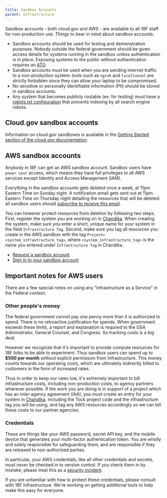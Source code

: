 ```yaml
---
title: Sandbox Accounts
parent: Infrastructure
---
```


Sandbox accounts - both cloud.gov and AWS - are available to all 18F staff for non-production use. Things to bear in mind about sandbox accounts:

- Sandbox accounts should be used for testing and demonstration
  purposes. Nobody outside the federal government should be given
  access details for systems running in the sandbox unless
  authentication is in place. Exposing systems to the public without
  authentication requires an [ATO](../../ato/).
- Sandbox accounts _must_ be used when you are sending internet traffic to a non-production system: tools such as `ngrok` and `localtunnel` are strictly forbidden since they can allow your laptop to be compromised.
- No sensitive or personally identifiable information (PII) should be stored in sandbox accounts.
- Any system that becomes publicly routable (ex: for testing) must have a [robots.txt configuration](http://www.robotstxt.org/faq/prevent.html) that prevents indexing by all search engine robots.

## Cloud.gov sandbox accounts ##

Information on cloud.gov sandboxes is available in the
[Getting Started section of the cloud.gov documentation](https://docs.cloud.gov/getting-started/accounts/).

## AWS sandbox accounts

Anybody in 18F can get an AWS sandbox account. Sandbox users have
`power user` access, which means they have full privileges to all AWS services
except Identity and Access Management (IAM).

Everything in the sandbox accounts gets deleted once a week, at 11pm
Eastern Time on Sunday night. A notification email gets sent out at
11pm Eastern Time on Thursday night detailing the resources that will
be deleted: all sandbox users should [subscribe to receive this email](https://groups.google.com/a/gsa.gov/forum/#!forum/chandika-updates).

You can however protect resources from deletion by following two
steps. First, register the system you are working on in
[Chandika](https://chandika.fr.cloud.gov). When creating the system,
make sure you enter a short, unique name for your system in the field
`Infrastructure Tag`. Second, make sure you tag all resources you create
in the AWS sandbox with the tag `Project=<system_infrastructure_tag>`,
where `<system_infrastructure_tag>` is the name you entered under
`Infrastructure Tag` in Chandika.

* [Request a sandbox account](https://docs.google.com/a/gsa.gov/forms/d/e/1FAIpQLSeXlsfDyAZi5P_5lS8InCeZxvA3JA3-g8aYWdkgkFmGPcYmLQ/viewform)
* [Sign in to your sandbox account](https://tts-sandbox.signin.aws.amazon.com/console)

## Important notes for AWS users

There are a few special notes on using any "Infrastructure as a Service" in the Federal context.

### Other people's money

The federal government cannot pay one penny more than it is authorized to spend. There is no retroactive justification for spends. When government exceeds these limits, a report and explanation is required to the GSA Administrator, General Counsel, and Congress. So tracking costs is a *big deal*.

However we recognize that it's important to provide compute resources for 18F
folks to be able to experiment. Thus sandbox users can spend up to
**$500 per month** without explicit permission from Infrastructure. This
money counts towards our operating costs, which are ultimately
indirectly billed to customers in the form of increased rates.

Thus in order to keep our rates low, it's extremely important to bill infrastructure costs,
including non-production costs, to agency partners wherever
possible. If the work you are doing is in support of a project which has an
inter-agency agreement (IAA), you *must* create an entry for your
system in [Chandika](https://chandika.fr.cloud.gov), including the
Tock project code and the infrastructure tag you will be using, and tag
any AWS resources accordingly so we can bill these costs to our partner agencies.

### Credentials

These are things like your AWS password, secret API key, and the
mobile device that generates your multi-factor authentication
token. You are wholly and solely responsible for safeguarding them,
and are responsible if they are released to non-authorized parties.

In particular, your AWS credentials, like all other credentials and
secrets, must *never* be checked in to version control. If you check
them in by mistake, please treat this as a
[security incident](https://github.com/18F/security-incidents#process).

If you are unfamiliar with how to protect these credentials, please consult with 18F Infrastructure. We're working on getting additional tools to help make this easy for everyone.
